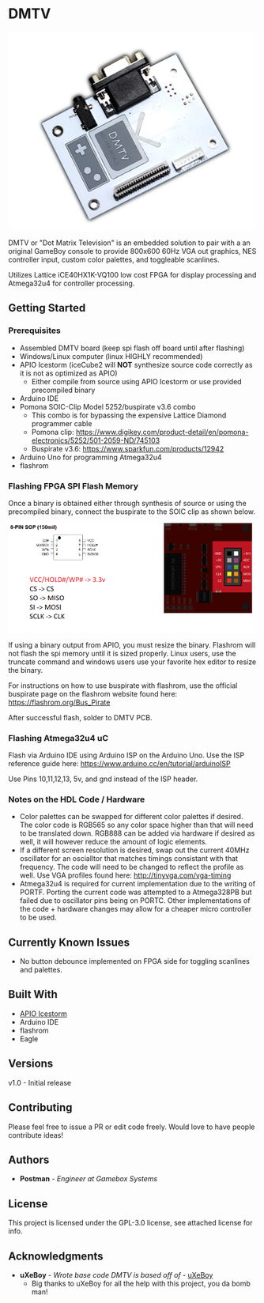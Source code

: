 # DMTV

![DMTV PCB](/images/DMTVPCB.png)

DMTV or "Dot Matrix Television" is an embedded solution to pair with a an original GameBoy console to provide 800x600 60Hz VGA out graphics, NES controller input, custom color palettes, and toggleable scanlines.

Utilizes Lattice iCE40HX1K-VQ100 low cost FPGA for display processing and Atmega32u4 for controller processing.

## Getting Started


### Prerequisites

* Assembled DMTV board (keep spi flash off board until after flashing)
* Windows/Linux computer (linux HIGHLY recommended)
* APIO Icestorm (iceCube2 will **NOT** synthesize source code correctly as it is not as optimized as APIO)
	* Either compile from source using APIO Icestorm or use provided precompiled binary
* Arduino IDE
* Pomona SOIC-Clip Model 5252/buspirate v3.6 combo
	* This combo is for bypassing the expensive Lattice Diamond programmer cable
	* Pomona clip: https://www.digikey.com/product-detail/en/pomona-electronics/5252/501-2059-ND/745103
	* Buspirate v3.6: https://www.sparkfun.com/products/12942
* Arduino Uno for programming Atmega32u4
* flashrom 

### Flashing FPGA SPI Flash Memory

Once a binary is obtained either through synthesis of source or using the precompiled binary, connect the buspirate to the SOIC clip as shown below.

![Buspirate Connection](/images/Buspirate.png)

If using a binary output from APIO, you must resize the binary. Flashrom will not flash the spi memory until it is sized properly. Linux users, use the truncate command and windows users use your favorite hex editor to resize the binary.

For instructions on how to use buspirate with flashrom, use the official buspirate page on the flashrom website found here: https://flashrom.org/Bus_Pirate

After successful flash, solder to DMTV PCB.

### Flashing Atmega32u4 uC

Flash via Arduino IDE using Arduino ISP on the Arduino Uno. Use the ISP reference guide here: https://www.arduino.cc/en/tutorial/arduinoISP

Use Pins 10,11,12,13, 5v, and gnd instead of the ISP header.

### Notes on the HDL Code / Hardware

* Color palettes can be swapped for different color palettes if desired. The color code is RGB565 so any color space higher than that will need to be translated down. RGB888 can be added via hardware if desired as well, it will however reduce the amount of logic elements.
* If a different screen resolution is desired, swap out the current 40MHz oscillator for an oscialltor that matches timings consistant with that frequency. The code will need to be changed to reflect the profile as well. Use VGA profiles found here: http://tinyvga.com/vga-timing
* Atmega32u4 is required for current implementation due to the writing of PORTF. Porting the current code was attempted to a Atmega328PB but failed due to oscillator pins being on PORTC. Other implementations of the code + hardware changes may allow for a cheaper micro controller to be used.

## Currently Known Issues

* No button debounce implemented on FPGA side for toggling scanlines and palettes.

## Built With

* [APIO Icestorm](https://github.com/FPGAwars/apio)
* Arduino IDE
* flashrom
* Eagle

## Versions

v1.0 - Initial release

## Contributing

Please feel free to issue a PR or edit code freely. Would love to have people contribute ideas!


## Authors

* **Postman** - *Engineer at Gamebox Systems*

## License

This project is licensed under the GPL-3.0 license, see attached license for info.

## Acknowledgments

* **uXeBoy** - *Wrote base code DMTV is based off of* - [uXeBoy](https://github.com/uXeBoy)
	* Big thanks to uXeBoy for all the help with this project, you da bomb man!